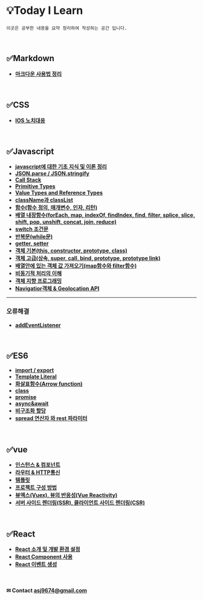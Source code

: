 
# 💡Today I Learn 
    이곳은 공부한 내용을 요약 정리하여 작성하는 공간 입니다.
    
<br>    

## ✅Markdown
  * **[마크다운 사용법 정리](./markdown.md)** 
 
<br>

## ✅CSS
  * **[IOS 노치대응](./css/safe_area.md)** 

 
<br>

## ✅Javascript
  * **[javascript에 대한 기초 지식 및 이론 정리](./javascript/javascript.md)** 
  * **[JSON.parse / JSON.stringify](./javascript/JSON.md)** 
  * **[Call Stack](./javascript/callstack.md)**
  * **[Primitive Types](./javascript/Primitive_Types.md)**
  * **[Value Types and Reference Types](./javascript/value_types_and_reference_types.md)**
  * **[className과 classList](./javascript/class_추가_변경_삭제_읽기.md)**
  * **[함수(함수 정의, 매개변수, 인자, 리턴)](./javascript/function.md)**
  * **[배열 내장함수(forEach, map, indexOf, findIndex, find, filter, splice, slice, shift, pop, unshift, concat, join, reduce)](./javascript/내장함수.md)**
  * **[switch 조건문](./javascript/switch조건문.md)**
  * **[반복문(while문)](./javascript/loop.md)**
  * **[getter, setter](./javascript/getter,setter.md)**
  * **[객체 기본(this, constructor, prototype, class)](./javascript/객체.md)**
  * **[객체 고급(상속, super, call, bind, prototype, prototype link)](./javascript/객체_상속.md)**
  * **[배열안에 있는 객체 값 가져오기(map함수와 filter함수)](./javascript/map,filter함수.md)** 
  * **[비동기적 처리의 이해](./javascript/asynchoronous.md)**
  * **[객체 지향 프로그래밍](./javascript/opp.md)**
  * **[Navigatior객체 & Geolocation API](./javascript/geolacation.md)** 
  <hr>
  
  ### 오류해결
  * **[addEventListener](./javascript/addEventListener오류.md)**


<br>

## ✅ES6
  * **[import / export](./ES6/modules.md)** 
  * **[Template Literal](./ES6/TemplateLiteral.md)**
  * **[화살표함수(Arrow function)](./ES6/arrowFunction.md)**
  * **[class](./ES6/class.md)** 
  * **[promise](./ES6/promise.md)** 
  * **[async&await](./ES6/async&await.md)**
  * **[비구조화 할당](./ES6/destructuring_assignment.md)**
  * **[spread 연산자 와 rest 파라미터](./ES6/spread.md)**   


<br>

## ✅vue
 * **[인스턴스 & 컴포넌트](./vue/vue01.md)**
 * **[라우터 & HTTP통신](./vue/vue02.md)**
 * **[템플릿](./vue/vue03.md)**
 * **[프로젝트 구성 방법](./vue/vue04.md)**
 * **[뷰엑스(Vuex), 뷰의 반응성(Vue Reactivity)](./vue/vue05.md)**
 * **[서버 사이드 렌더링(SSR), 클라이언트 사이드 렌더링(CSR)](./vue/vue06.md)**
 
<br>

## ✅React
 * **[React 소개 및 개발 환경 설정](./react/react.md)**
 * **[React Component 사용](./react/react_02.md)**
 * **[React 이벤트 생성](./react/react_03.md)**




<br>

#### ✉ Contact asj9674@gmail.com
